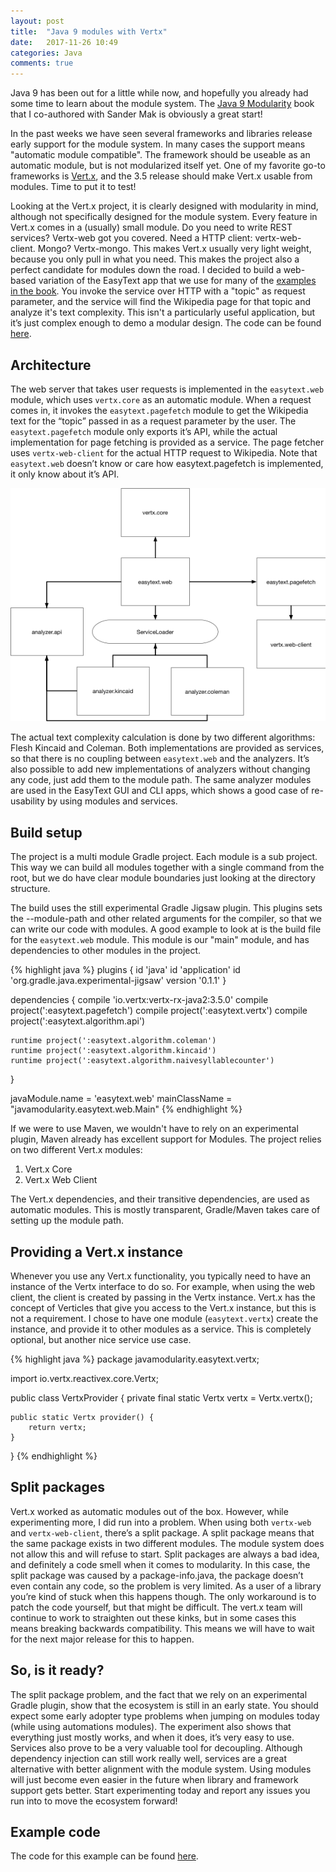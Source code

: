 ```yaml
---
layout: post
title:  "Java 9 modules with Vertx"
date:   2017-11-26 10:49
categories: Java
comments: true
---
```


Java 9 has been out for a little while now, and hopefully you already had some time to learn about the module system. The [Java 9 Modularity](http://javamodularity.com) book that I co-authored with Sander Mak is obviously a great start!

In the past weeks we have seen several frameworks and libraries release early support for the module system. In many cases the support means "automatic module compatible". The framework should be useable as an automatic module, but is not modularized itself yet. One of my favorite go-to frameworks is [Vert.x](http://vertx.io), and the 3.5 release should make Vert.x usable from modules. Time to put it to test!

Looking at the Vert.x project, it is clearly designed with modularity in mind, although not specifically designed for the module system. Every feature in Vert.x comes in a (usually) small module. Do you need to write REST services? Vertx-web got you covered. Need a HTTP client: vertx-web-client. Mongo? Vertx-mongo. This makes Vert.x usually very light weight, because you only pull in what you need. This makes the project also a perfect candidate for modules down the road. 
I decided to build a web-based variation of the EasyText app that we use for many of the [examples in the book](https://github.com/java9-modularity/easytext).
You invoke the service over HTTP with a "topic" as request parameter, and the service will find the Wikipedia page for that topic and analyze it's text complexity. This isn't a particularly useful application, but it’s just complex enough to demo a modular design.
The code can be found [here](https://github.com/java9-modularity/java9-vertx).

Architecture
--

The web server that takes user requests is implemented in the `easytext.web` module, which uses `vertx.core` as an automatic module. When a request comes in, it invokes the `easytext.pagefetch` module to get the Wikipedia text for the “topic” passed in as a request parameter by the user. The `easytext.pagefetch` module only exports it’s API, while the actual implementation for page fetching is provided as a service.
The page fetcher uses `vertx-web-client` for the actual HTTP request to Wikipedia. Note that `easytext.web` doesn’t know or care how easytext.pagefetch is implemented, it only know about it’s API.

![Vertx EeasyText architecture](/images/posts/java9-vertx/architecture.png)

The actual text complexity calculation is done by two different algorithms: Flesh Kincaid and Coleman. Both implementations are provided as services, so that there is no coupling between `easytext.web` and the analyzers. It’s also possible to add new implementations of analyzers without changing any code, just add them to the module path. The same analyzer modules are used in the EasyText GUI and CLI apps, which shows a good case of re-usability by using modules and services.

Build setup
--

The project is a multi module Gradle project. Each module is a sub project. This way we can build all modules together with a single command from the root, but we do have clear module boundaries just looking at the directory structure.

The build uses the still experimental Gradle Jigsaw plugin. This plugins sets the --module-path and other related arguments for the compiler, so that we can write our code with modules. A good example to look at is the build file for the `easytext.web` module.
This module is our "main" module, and has dependencies to other modules in the project.

{% highlight java %}
plugins {
    id 'java'
    id 'application'
    id 'org.gradle.java.experimental-jigsaw' version '0.1.1'
}

dependencies {
    compile 'io.vertx:vertx-rx-java2:3.5.0'
    compile project(':easytext.pagefetch')
    compile project(':easytext.vertx')
    compile project(':easytext.algorithm.api')

    runtime project(':easytext.algorithm.coleman')
    runtime project(':easytext.algorithm.kincaid')
    runtime project(':easytext.algorithm.naivesyllablecounter')

}

javaModule.name = 'easytext.web'
mainClassName = "javamodularity.easytext.web.Main"
{% endhighlight %}

If we were to use Maven, we wouldn't have to rely on an experimental plugin, Maven already has excellent support for Modules.
The project relies on two different Vert.x modules: 
1. Vert.x Core
2. Vert.x Web Client

The Vert.x dependencies, and their transitive dependencies, are used as automatic modules. This is mostly transparent, Gradle/Maven takes care of setting up the module path.

Providing a Vert.x instance
--

Whenever you use any Vert.x functionality, you typically need to have an instance of the Vertx interface to do so. For example, when using the web client, the client is created by passing in the Vertx instance. Vert.x has the concept of Verticles that give you access to the Vert.x instance, but this is not a requirement. I chose to have one module (`easytext.vertx`) create the instance, and provide it to other modules as a service. This is completely optional, but another nice service use case.

{% highlight java %}
package javamodularity.easytext.vertx;

import io.vertx.reactivex.core.Vertx;

public class VertxProvider {
    private final static Vertx vertx = Vertx.vertx();

    public static Vertx provider() {
        return vertx;
    }
}
{% endhighlight %}

Split packages
--

Vert.x worked as automatic modules out of the box. However, while experimenting more, I did run into a problem. When using both `vertx-web` and `vertx-web-client`, there’s a split package. A split package means that the same package exists in two different modules. The module system does not allow this and will refuse to start. Split packages are always a bad idea, and definitely a code smell when it comes to modularity. In this case, the split package was caused by a package-info.java, the package doesn’t even contain any code, so the problem is very limited.
As a user of a library you’re kind of stuck when this happens though. The only workaround is to patch the code yourself, but that might be difficult. 
The vert.x team will continue to work to straighten out these kinks, but in some cases this means breaking backwards compatibility. This means we will have to wait for the next major release for this to happen.

So, is it ready?
--

The split package problem, and the fact that we rely on an experimental Gradle plugin, show that the ecosystem is still in an early state. You should expect some early adopter type problems when jumping on modules today (while using automations modules). The experiment also shows that everything just mostly works, and when it does, it’s very easy to use. Services also prove to be a very valuable tool for decoupling. Although dependency injection can still work really well, services are a great alternative with better alignment with the module system.
Using modules will just become even easier in the future when library and framework support gets better. Start experimenting today and report any issues you run into to move the ecosystem forward!

Example code
--

The code for this example can be found [here](https://github.com/java9-modularity/java9-vertx).


